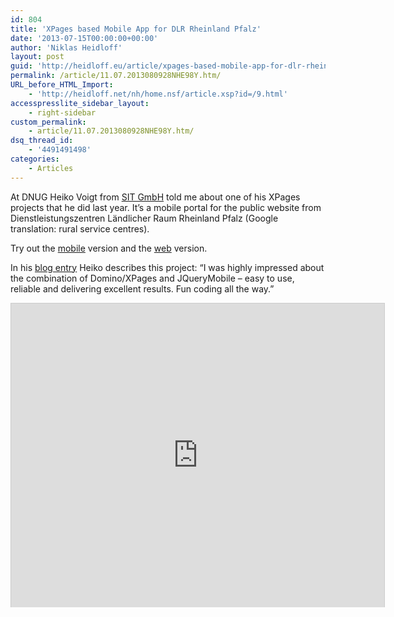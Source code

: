 ```yaml
---
id: 804
title: 'XPages based Mobile App for DLR Rheinland Pfalz'
date: '2013-07-15T00:00:00+00:00'
author: 'Niklas Heidloff'
layout: post
guid: 'http://heidloff.eu/article/xpages-based-mobile-app-for-dlr-rheinland-pfalz/'
permalink: /article/11.07.2013080928NHE98Y.htm/
URL_before_HTML_Import:
    - 'http://heidloff.net/nh/home.nsf/article.xsp?id=/9.html'
accesspresslite_sidebar_layout:
    - right-sidebar
custom_permalink:
    - article/11.07.2013080928NHE98Y.htm/
dsq_thread_id:
    - '4491491498'
categories:
    - Articles
---
```


At DNUG Heiko Voigt from [SIT GmbH](http://www.sit.de/) told me about one of his XPages projects that he did last year. It’s a mobile portal for the public website from Dienstleistungszentren Ländlicher Raum Rheinland Pfalz (Google translation: rural service centres).

Try out the [mobile](http://www.mobil.DLR.RLP.de) version and the [web](http://www.dlr.rlp.de/) version.

In his [blog entry](http://www.sit.de/SIT/hvblog.nsf/dx/mobile-xpages-sit-portal-dxp.htm) Heiko describes this project: “I was highly impressed about the combination of Domino/XPages and JQueryMobile – easy to use, reliable and delivering excellent results. Fun coding all the way.”

<iframe allowfullscreen="" frameborder="0" height="486" marginheight="0" marginwidth="0" mozallowfullscreen="" scrolling="no" src="http://www.slideshare.net/slideshow/embed_code/13442424?rel=0" style="border:1px solid #CCC;border-width:1px 1px 0;margin-bottom:5px" webkitallowfullscreen="" width="597"> </iframe>